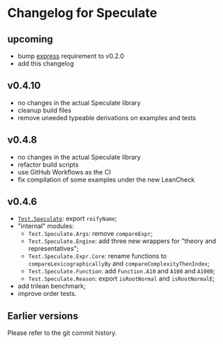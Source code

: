 Changelog for Speculate
=======================

upcoming
--------

* bump [express] requirement to v0.2.0
* add this changelog


v0.4.10
-------

* no changes in the actual Speculate library
* cleanup build files
* remove uneeded typeable derivations on examples and tests


v0.4.8
------

* no changes in the actual Speculate library
* refactor build scripts
* use GitHub Workflows as the CI
* fix compilation of some examples under the new LeanCheck


v0.4.6
------

* [`Test.Speculate`]: export `reifyName`;
* "internal" modules:
	- `Test.Speculate.Args`: remove `compareExpr`;
	- `Test.Speculate.Engine`: add three new wrappers for "theory and representatives";
	- `Test.Speculate.Expr.Core`: rename functions to `compareLexicographicallyBy` and `compareComplexityThenIndex`;
	- `Test.Speculate.Function`: add `Function.A10` and `A100` and `A1000`;
	- `Test.Speculate.Reason`: export `isRootNormal` and `isRootNormalE`;
* add trilean benchmark;
* improve order tests.


Earlier versions
----------------

Please refer to the git commit history.


[express]: https://hackage.haskell.org/package/express
[Speculate]: https://hackage.haskell.org/package/speculate/docs/Test-Speculate.html
[`Test.Speculate`]: https://hackage.haskell.org/package/speculate/docs/Test-Speculate.html
